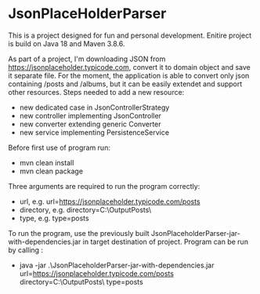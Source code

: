 # JsonPlaceHolderParser
This is a project designed for fun and personal development. 
Enitire project is build on Java 18 and Maven 3.8.6.

As part of a project, I'm downloading JSON from https://jsonplaceholder.typicode.com, convert it to  domain object and save it separate file. 
For the moment, the application is able to convert only json containing /posts and /albums, but it can be easily extendet and support other resources.
Steps needed to add a new resource:
- new dedicated case in JsonControllerStrategy 
- new controller implementing JsonController
- new converter extending generic Converter
- new service implementing PersistenceService
	
Before first use of program run:
- mvn clean install
- mvn clean package 

Three arguments are required to run the program correctly:
 - url, e.g. url=https://jsonplaceholder.typicode.com/posts
 - directory, e.g. directory=C:\OutputPosts\\
 - type, e.g. type=posts
 
 To run the program, use the previously built JsonPlaceholderParser-jar-with-dependencies.jar in target destination of project.
 Program can be run by calling :
 - java -jar .\JsonPlaceholderParser-jar-with-dependencies.jar url=https://jsonplaceholder.typicode.com/posts directory=C:\OutputPosts\ type=posts

